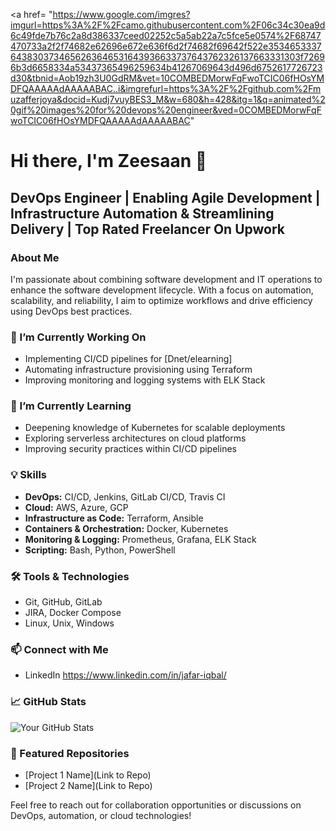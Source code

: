 <a href= "https://www.google.com/imgres?imgurl=https%3A%2F%2Fcamo.githubusercontent.com%2F06c34c30ea9d6c49fde7b76c2a8d386337ceed02252c5a5ab22a7c5fce5e0574%2F68747470733a2f2f74682e62696e672e636f6d2f74682f69642f522e35346533376438303734656263646531643936633737643762326137663331303f72696b3d6658334a53437365496259634b41267069643d496d6752617726723d30&tbnid=Aob19zh3U0GdRM&vet=10COMBEDMorwFqFwoTCIC06fHOsYMDFQAAAAAdAAAAABAC..i&imgrefurl=https%3A%2F%2Fgithub.com%2Fmuzafferjoya&docid=Kudj7vuyBES3_M&w=680&h=428&itg=1&q=animated%20gif%20images%20for%20devops%20engineer&ved=0COMBEDMorwFqFwoTCIC06fHOsYMDFQAAAAAdAAAAABAC" </a>

# Hi there, I'm Zeesaan 👋
## DevOps Engineer | Enabling Agile Development | Infrastructure Automation & Streamlining Delivery | Top Rated Freelancer On Upwork

### About Me
I'm passionate about combining software development and IT operations to enhance the software development lifecycle. With a focus on automation, scalability, and reliability, I aim to optimize workflows and drive efficiency using DevOps best practices.

### 🔭 I’m Currently Working On
- Implementing CI/CD pipelines for [Dnet/elearning]
- Automating infrastructure provisioning using Terraform
- Improving monitoring and logging systems with ELK Stack

### 🌱 I’m Currently Learning
- Deepening knowledge of Kubernetes for scalable deployments
- Exploring serverless architectures on cloud platforms
- Improving security practices within CI/CD pipelines
  
### 💡 Skills
- **DevOps:** CI/CD, Jenkins, GitLab CI/CD, Travis CI
- **Cloud:** AWS, Azure, GCP
- **Infrastructure as Code:** Terraform, Ansible
- **Containers & Orchestration:** Docker, Kubernetes
- **Monitoring & Logging:** Prometheus, Grafana, ELK Stack
- **Scripting:** Bash, Python, PowerShell

### 🛠️ Tools & Technologies
- Git, GitHub, GitLab
- JIRA, Docker Compose
- Linux, Unix, Windows

### 📫 Connect with Me
- LinkedIn https://www.linkedin.com/in/jafar-iqbal/

### 📈 GitHub Stats
![Your GitHub Stats](https://github-readme-stats.vercel.app/api?username=zeesaan&show_icons=true&theme=dark)

### 🌟 Featured Repositories
- [Project 1 Name](Link to Repo)
- [Project 2 Name](Link to Repo)

Feel free to reach out for collaboration opportunities or discussions on DevOps, automation, or cloud technologies!
